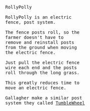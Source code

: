 <pre>
RollyPolly

RollyPolly is an electric
fence, post system.

The fence posts roll, so the
farmer doesn't have to 
remove and reinstall posts
from the ground when moving
the electric fence.

Just pull the electric fence
wire each end and the posts 
roll through the long grass.

This greatly reduces time to
move an electric fence.

Gallagher make a similar post
system they called <a
href="https://store.am.gallagher.com/am/au/en_AU/animal-management/electric-fencing/portable-fencing/posts---pigtails-and-tread-ins/tumble-wheel/p/G63800"
>TumbleWheel</a>








</pre>
